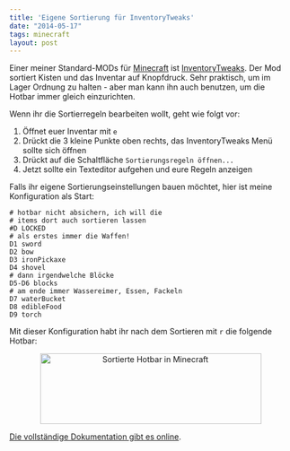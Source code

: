 ```yaml
---
title: 'Eigene Sortierung für InventoryTweaks'
date: "2014-05-17"
tags: minecraft
layout: post
---
```

Einer meiner Standard-MODs für [Minecraft][2] ist [InventoryTweaks][1]. Der Mod sortiert Kisten und das Inventar auf Knopfdruck. Sehr praktisch, um im Lager Ordnung zu halten - aber man kann ihn auch benutzen, um die Hotbar immer gleich einzurichten.

Wenn ihr die Sortierregeln bearbeiten wollt, geht wie folgt vor:

1. Öffnet euer Inventar mit `e`
2. Drückt die 3 kleine Punkte oben rechts, das InventoryTweaks Menü sollte sich öffnen
3. Drückt auf die Schaltfläche `Sortierungsregeln öffnen...`
4. Jetzt sollte ein Texteditor aufgehen und eure Regeln anzeigen

Falls ihr eigene Sortierungseinstellungen bauen möchtet, hier ist meine Konfiguration als Start:

    # hotbar nicht absichern, ich will die 
    # items dort auch sortieren lassen
    #D LOCKED
    # als erstes immer die Waffen!
    D1 sword
    D2 bow
    D3 ironPickaxe
    D4 shovel
    # dann irgendwelche Blöcke
    D5-D6 blocks
    # am ende immer Wassereimer, Essen, Fackeln
    D7 waterBucket
    D8 edibleFood
    D9 torch

Mit dieser Konfiguration habt ihr nach dem Sortieren mit `r` die folgende Hotbar:

<center><a href="https://www.flickr.com/photos/cringe/14200148941" title="Sortierte Hotbar in Minecraft by Carsten Ringe, on Flickr"><img src="https://farm6.staticflickr.com/5560/14200148941_a768254de8_o.png" width="394" height="126" alt="Sortierte Hotbar in Minecraft"></a></center>

[Die vollständige Dokumentation gibt es online][0].

[0]: http://inventory-tweaks.readthedocs.org/en/latest/
[1]: http://www.minecraftforum.net/topic/1720872-172-inventory-tweaks-157-march-14/
[2]: http://minecraft.net/

